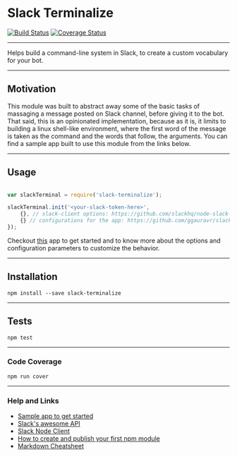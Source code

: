 # Slack Terminalize

[![Build Status](https://travis-ci.org/ggauravr/slack-terminalize.svg?branch=develop)](https://travis-ci.org/ggauravr/slack-terminalize) [![Coverage Status](https://coveralls.io/repos/ggauravr/slack-terminalize/badge.svg?branch=develop&service=github)](https://coveralls.io/github/ggauravr/slack-terminalize?branch=develop)

---
Helps build a command-line system in Slack, to create a custom vocabulary for your bot.

---
## Motivation

This module was built to abstract away some of the basic tasks of massaging a message posted on Slack channel, before giving it to the bot.
That said, this is an opinionated implementation, because as it is, it limits to building a linux shell-like environment, where the first word
of the message is taken as the command and the words that follow, the arguments. You can find a sample app built to use this module from the links below.

---
## Usage

```javascript

var slackTerminal = require('slack-terminalize');

slackTerminal.init('<your-slack-token-here>', 
    {}, // slack-client options: https://github.com/slackhq/node-slack-client/blob/master/lib/clients/rtm/client.js
    {} // configurations for the app: https://github.com/ggauravr/slack-terminalize/blob/master/util/config.js
});

```

Checkout [this](https://github.com/ggauravr/slack-sample-cli) app to get started and to know more about the options and configuration parameters to customize the behavior.

---
## Installation

`npm install --save slack-terminalize`

---
## Tests

`npm test`

---
### Code Coverage

`npm run cover`

---
### Help and Links

- [Sample app to get started](https://github.com/ggauravr/slack-sample-cli)
- [Slack's awesome API](https://api.slack.com/)
- [Slack Node Client](https://github.com/slackhq/node-slack-client)
- [How to create and publish your first npm module](https://medium.com/@jdaudier/how-to-create-and-publish-your-first-node-js-module-444e7585b738#.blw7wmjwl)
- [Markdown Cheatsheet](https://github.com/adam-p/markdown-here/wiki/Markdown-Cheatsheet)